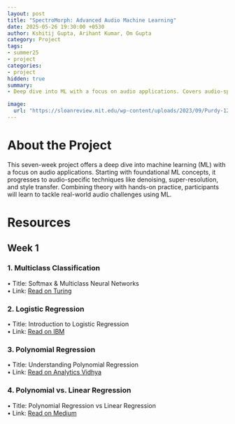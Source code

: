 ```yaml
---
layout: post
title: "SpectroMorph: Advanced Audio Machine Learning"
date: 2025-05-26 19:30:00 +0530
author: Kshitij Gupta, Arihant Kumar, Om Gupta
category: Project
tags:
- summer25
- project
categories:
- project
hidden: true
summary:
- Deep dive into ML with a focus on audio applications. Covers audio-specific techniques like denoising, super-resolution, and style transfer. 

image:
  url: "https://sloanreview.mit.edu/wp-content/uploads/2023/09/Purdy-1290x860-1.jpg"
---
```


# About the Project
This seven-week project offers a deep dive into machine learning (ML) with a focus on audio applications. Starting with foundational ML concepts, it progresses to audio-specific techniques like denoising, super-resolution, and style transfer. Combining theory with hands-on practice, participants will learn to tackle real-world audio challenges using ML.


# Resources
## Week 1
### 1. Multiclass Classification
•⁠  ⁠Title: Softmax & Multiclass Neural Networks  
•⁠  ⁠Link: [Read on Turing](https://www.turing.com/kb/softmax-multiclass-neural-networks)

### 2. Logistic Regression
•⁠  ⁠Title: Introduction to Logistic Regression  
•⁠  ⁠Link: [Read on IBM](https://www.ibm.com/think/topics/logistic-regression)

### 3. Polynomial Regression
•⁠  ⁠Title: Understanding Polynomial Regression  
•⁠  ⁠Link: [Read on Analytics Vidhya](https://www.analyticsvidhya.com/blog/2021/10/understanding-polynomial-regression-model/#h-disadvantages-of-polynomial-regression)

### 4. Polynomial vs. Linear Regression
•⁠  ⁠Title: Polynomial Regression vs Linear Regression  
•⁠  ⁠Link: [Read on Medium](https://medium.com/@heyamit10/polynomial-regression-vs-linear-regression-3132dcef520f)